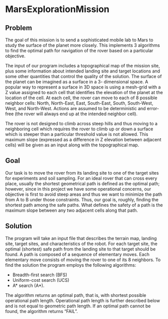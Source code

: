 # MarsExplorationMission

## Problem 

The goal of this mission is to send a sophisticated mobile lab to Mars to study the surface of the planet more closely. This implements 3 algorithms to find the optimal path for navigation of the rover based on a particular objective.

The input of our program includes a topographical map of the mission site, plus some information about intended landing site and target locations and some other quantities that control the quality of the solution. The surface of the planet can be imagined as a surface in a 3- dimensional space. A popular way to represent a surface in 3D space is using a mesh-grid with a Z value assigned to each cell that identifies the elevation of the planet at the location of the cell. At each cell, the rover can move to each of 8 possible neighbor cells: North, North-East, East, South-East, South, South-West, West, and North-West. Actions are assumed to be deterministic and error-free (the rover will always end up at the intended neighbor cell).

The rover is not designed to climb across steep hills and thus moving to a neighboring cell which requires the rover to climb up or down a surface which is steeper than a particular threshold value is not allowed. This maximum slope (expressed as a difference in Z elevation between adjacent cells) will be given as an input along with the topographical map.

## Goal

Our task is to move the rover from its landing site to one of the target sites for experiments and soil sampling. For an ideal rover that can cross every place, usually the shortest geometrical path is defined as the optimal path; however, since in this project we have some operational concerns, our objective is first to avoid steep areas and thus we want to minimize the path from A to B under those constraints. Thus, our goal is, roughly, finding the shortest path among the safe paths. What defines the safety of a path is the maximum slope between any two adjacent cells along that path.

## Solution

The program will take an input file that describes the terrain map, landing site, target sites, and characteristics of the robot. For each target site,  the optimal (shortest) safe path from the landing site to that target should be found. A path is composed of a sequence of elementary moves. Each elementary move consists of moving the rover to one of its 8 neighbors.
To find the solution the program employs the following algorithms:
- Breadth-first search (BFS)
- Uniform-cost search (UCS)
- A* search (A*).

The algorithm returns an optimal path, that is, with shortest possible operational path length. Operational path length is further described below and is not equal to geometric path length. If an optimal path cannot be found, the algorithm returns “FAIL”.

